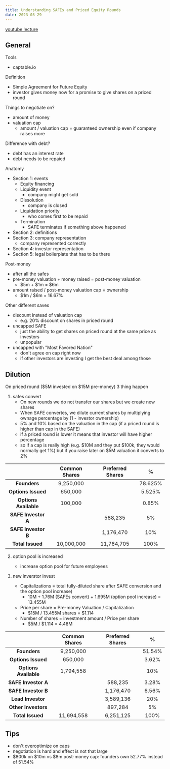 ```yaml
---
title: Understanding SAFEs and Priced Equity Rounds
date: 2023-03-29
---
```


[youtube lecture](https://www.youtube.com/watch?v=Dk6JNTDec9I)

## General

Tools

- captable.io

Definition

- Simple Agreement for Future Equity
- investor gives money now for a promise to give shares on a priced round

Things to negotiate on?

- amount of money
- valuation cap
  - amount / valuation cap = guaranteed ownership even if company raises more

Difference with debt?

- debt has an interest rate
- debt needs to be repaied

Anatomy

- Section 1: events
  - Equity financing
  - Liquidity event
    - company might get sold
  - Dissolution
    - company is closed
  - Liquidation priority
    - who comes first to be repaid
  - Termination
    - SAFE terminates if something above happened
- Section 2: definitions
- Section 3: company representation
  - company represented correctly
- Section 4: investor representation
- Section 5: legal boilerplate that has to be there

Post-money

- after all the safes
- pre-money valuation + money raised = post-money valuation
  - $5m + $1m = $6m
- amount raised / post-money valuation cap = ownership
  - $1m / $6m = 16.67%

Other different saves

- discount instead of valuation cap
  - e.g. 20% discount on shares in priced round
- uncapped SAFE
  - just the ability to get shares on priced round at the same price as investors
  - unpopular
- uncapped with "Most Favored Nation"
  - don't agree on cap right now
  - if other investors are investing I get the best deal among those

## Dilution

On priced round ($5M invested on $15M pre-money) 3 thing happen

1. safes convert
   - On new rounds we do not transfer our shares but we create new shares
   - When SAFE convertes, we dilute current shares by multiplying ownage percentage by (1 - investor ownership)
   - 5% and 10% based on the valuation in the cap (if a priced round is higher than cap in the SAFE)
   - if a priced round is lower it means that investor will have higher percentage
   - so if a cap is really high (e.g. $10M and they put $100k, they would normally get 1%) but if you raise later on $5M valuation it converts to 2%

|                       | **Common Shares** | **Preferred Shares** |  **%**  |
| :-------------------: | :---------------: | :------------------: | :-----: |
|     **Founders**      |     9,250,000     |                      | 78.625% |
|  **Options Issued**   |      650,000      |                      | 5.525%  |
| **Options Available** |      100,000      |                      |  0.85%  |
|  **SAFE Investor A**  |                   |       588,235        |   5%    |
|  **SAFE Investor B**  |                   |      1,176,470       |   10%   |
|   **Total Issued**    |    10,000,000     |      11,764,705      |  100%   |

2. option pool is increased

   - increase option pool for future employees

3. new inverstor invest

   - Capitalizations = total fully-diluted share after SAFE conversion and the option pool increase)
     - 10M + 1.76M (SAFEs convert) + 1.695M (option pool increase) = 13.455M
   - Price per share = Pre-money Valuation / Capitalization
     - $15M / 13.455M shares = $1.114
   - Number of shares = investment amount / Price per share
     - $5M / $1.114 = 4.48M

|                       | **Common Shares** | **Preferred Shares** | **%**  |
| :-------------------: | :---------------: | :------------------: | :----: |
|     **Founders**      |     9,250,000     |                      | 51.54% |
|  **Options Issued**   |      650,000      |                      | 3.62%  |
| **Options Available** |     1,794,558     |                      |  10%   |
|  **SAFE Investor A**  |                   |       588,235        | 3.28%  |
|  **SAFE Investor B**  |                   |      1,176,470       | 6.56%  |
|   **Lead Investor**   |                   |      3,589,136       |  20%   |
|  **Other Investors**  |                   |       897,284        |   5%   |
|   **Total Issued**    |    11,694,558     |      6,251,125       |  100%  |

## Tips

- don't overoptimize on caps
- negotiation is hard and effect is not that large
- $800k on $10m vs $8m post-money cap: founders own 52.77% instead of 51.54%
